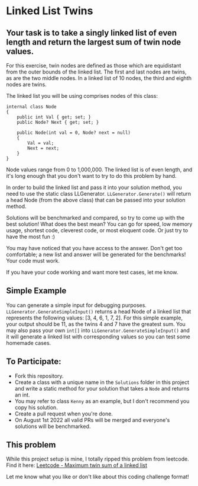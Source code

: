 
# Linked List Twins

## Your task is to take a singly linked list of even length and return the largest sum of twin node values.

For this exercise, twin nodes are defined as those which are equidistant from the outer bounds of the linked list. The first and last nodes are twins, as are the two middle nodes. In a linked list of 10 nodes, the third and eighth nodes are twins.

The linked list you will be using comprises nodes of this class:

```
internal class Node
{
    public int Val { get; set; }
    public Node? Next { get; set; }

    public Node(int val = 0, Node? next = null)
    {
        Val = val;
        Next = next;
    }
}
```

Node values range from 0 to 1,000,000. The linked list is of even length, and it's long enough that you don't want to try to do this problem by hand.

In order to build the linked list and pass it into your solution method, you need to use the static class LLGenerator. `LLGenerator.Generate()` will return a head Node (from the above class) that can be passed into your solution method.

Solutions will be benchmarked and compared, so try to come up with the best solution! What does the best mean? You can go for speed, low memory usage, shortest code, cleverest code, or most eloquent code. Or just try to have the most fun :)

You may have noticed that you have access to the answer. Don't get too comfortable; a new list and answer will be generated for the benchmarks! Your code must work.

If you have your code working and want more test cases, let me know.

## Simple Example

You can generate a simple input for debugging purposes. `LLGenerator.GenerateSimpleInput()` returns a head Node of a linked list that represents the following values: [3, 4, 6, 1, 7, 2]. For this simple example, your output should be 11, as the twins 4 and 7 have the greatest sum. You may also pass your own `int[]` into `LLGenerator.GenerateSimpleInput()` and it will generate a linked list with corresponding values so you can test some homemade cases.

## To Participate:

- Fork this repository.
- Create a class with a unique name in the `Solutions` folder in this project and write a static method for your solution that takes a `Node` and returns an int.
- You may refer to class `Kenny` as an example, but I don't recommend you copy his solution.
- Create a pull request when you're done.
- On August 1st 2022 all valid PRs will be merged and everyone's solutions will be benchmarked.

## This problem

While this project setup is mine, I totally ripped this problem from leetcode. Find it here: [Leetcode - Maximum twin sum of a linked list](https://leetcode.com/problems/maximum-twin-sum-of-a-linked-list/)

Let me know what you like or don't like about this coding challenge format!
